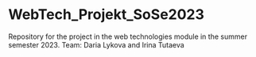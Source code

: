 # WebTech_Projekt_SoSe2023
Repository for the project in the web technologies module in the summer semester 2023. Team: Daria Lykova and Irina Tutaeva
